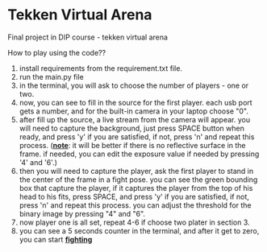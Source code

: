 # Tekken Virtual Arena
Final project in DIP course - tekken virtual arena

How to play using the code??
1. install requirements from the requirement.txt file.
2. run the main.py file
3. in the terminal, you will ask to choose the number of players - one or two.
4. now, you can see to fill in the source for the first player.
each usb port gets a number, and for the built-in camera in your laptop choose "0".
5. after fill up the source, a live stream from the camera will appear. you will need to capture the background,
just press SPACE button when ready, and press 'y' if you are satisfied, if not, press 'n'
and repeat this process.
   (<ins>**note**</ins>: it will be better if there is no reflective surface in the frame. if needed, you can edit the exposure value if
needed by pressing '4' and '6'.)
6. then you will need to capture the player, ask the first player to stand in the center of the frame in a fight pose.
you can see the green bounding box that capture the player, if it captures the player from the top of his head to his fits,
press SPACE, and press 'y' if you are satisfied, if not, press 'n'
and repeat this process. you can adjust the threshold for the binary image by pressing "4" and "6".
7. now player one is all set, repeat 4-6 if choose two plater in section 3.
8. you can see a 5 seconds counter in the terminal, and after it get to zero, you can start <ins>**fighting**</ins>